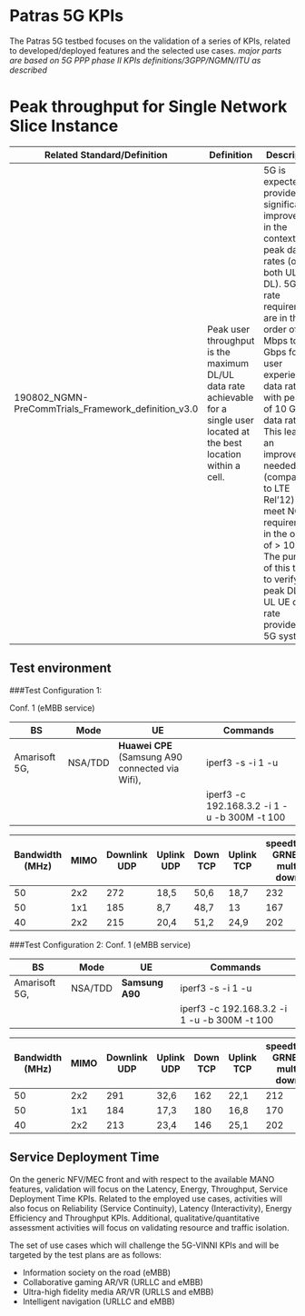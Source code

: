 <!-- TITLE: Patras 5G KPIs -->
<!-- SUBTITLE: A quick summary of Patras 5G KPIs -->

# Patras 5G KPIs

The Patras 5G testbed focuses on the validation of a series of KPIs, related to developed/deployed features and the selected use cases. 
*major parts are based on 5G PPP phase II KPIs definitions/3GPP/NGMN/ITU as described*


# Peak throughput for Single Network Slice Instance

| Related Standard/Definition    | Definition | Description |
|-----------------|-------|-------|
|190802_NGMN-PreCommTrials_Framework_definition_v3.0  | Peak user throughput is the maximum DL/UL data rate achievable for a single user located at the best location within a cell. | 5G is expected to provide significant improvement in the context of peak data rates (on both UL and DL). 5G data rate requirements are in the order of 100 Mbps to 1 Gbps for user experienced data rate, with peaks of 10 Gbps data rate. This leads to an improvement needed (compared to LTE Rel’12) to meet NGMN requirements in the order of > 10x. The purpose of this test is to verify peak DL and UL UE data rate provided by 5G system.|

## Test environment

###Test Configuration 1: 

Conf. 1 (eMBB service)

| BS            | Mode    | UE                                           | Commands                                       | 
|---------------|---------|----------------------------------------------|-------------------------------------------------|
| Amarisoft 5G, | NSA/TDD | **Huawei CPE** (Samsung A90 connected via Wifi), | iperf3 -s -i 1 -u                               |
|               |         |                                              | iperf3 -c   192.168.3.2  -i 1 -u -b 300M -t 100 |                                           |                        |   |   |   |



| Bandwidth (MHz) | MIMO  | Downlink UDP | Uplink UDP | Down TCP    | Uplink TCP | speedtest GRNET multi down | GRNET multi UP                                |
|-----------------|-------|--------------|------------|-------------|------------|----------------------------|-----------------------------------------------|
| 50              | 2x2   | 272          | 18,5       | 50,6        | 18,7       | 232                        | 29,4                                          |
| 50              | 1x1   | 185          | 8,7        | 48,7        | 13         | 167                        | 4,4                                           |
| 40              | 2x2   | 215          | 20,4       | 51,2        | 24,9       | 202                        | 24,4                                          |
    

###Test Configuration 2: 
Conf. 1 (eMBB service)


| BS            | Mode    | UE                                           | Commands                                       | 
|---------------|---------|----------------------------------------------|-------------------------------------------------|
| Amarisoft 5G, | NSA/TDD | **Samsung A90** | iperf3 -s -i 1 -u                               |
|               |         |                                              | iperf3 -c   192.168.3.2  -i 1 -u -b 300M -t 100 |                                           |                        |   |   |   |



| Bandwidth (MHz) | MIMO  | Downlink UDP | Uplink UDP | Down TCP    | Uplink TCP | speedtest GRNET multi down | GRNET multi UP                                |
|-----------------|-------|--------------|------------|-------------|------------|----------------------------|-----------------------------------------------|
| 50              | 2x2   | 291          | 32,6       | 162         | 22,1       | 212                        | 29,8                                          |
| 50              | 1x1   | 184          | 17,3       | 180         | 16,8       | 170                        | 18,6                                          |
| 40              | 2x2   | 213          | 23,4       | 146         | 25,1       | 202                        | 25,7                                          |



## Service Deployment Time




On the generic NFV/MEC front and with respect to the available MANO features, validation will focus on the Latency, Energy, Throughput, Service Deployment Time KPIs. Related to the employed use cases, activities will also focus on Reliability (Service Continuity), Latency (Interactivity), Energy Efficiency and Throughput KPIs. Additional, qualitative/quantitative assessment activities will focus on validating resource and traffic isolation.

The set of use cases which will challenge the 5G-VINNI KPIs and will be targeted by the test plans are as follows:

* Information society on the road (eMBB)
* Collaborative gaming AR/VR (URLLC and eMBB)
* Ultra-high fidelity media AR/VR (URLLS and eMBB)
* Intelligent navigation (URLLC and eMBB)
